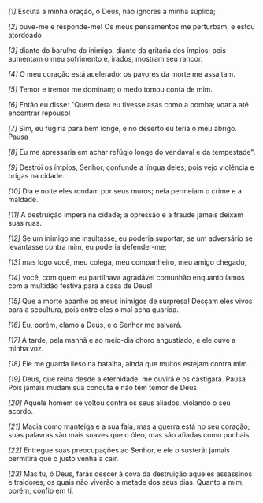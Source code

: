 *[1]* Escuta a minha oração, ó Deus, não ignores a minha súplica;

*[2]* ouve-me e responde-me! Os meus pensamentos me perturbam, e estou atordoado

*[3]* diante do barulho do inimigo, diante da gritaria dos ímpios; pois aumentam o meu sofrimento e, irados, mostram seu rancor.

*[4]* O meu coração está acelerado; os pavores da morte me assaltam.

*[5]* Temor e tremor me dominam; o medo tomou conta de mim.

*[6]* Então eu disse: "Quem dera eu tivesse asas como a pomba; voaria até encontrar repouso!

*[7]* Sim, eu fugiria para bem longe, e no deserto eu teria o meu abrigo. Pausa

*[8]* Eu me apressaria em achar refúgio longe do vendaval e da tempestade".

*[9]* Destrói os ímpios, Senhor, confunde a língua deles, pois vejo violência e brigas na cidade.

*[10]* Dia e noite eles rondam por seus muros; nela permeiam o crime e a maldade.

*[11]* A destruição impera na cidade; a opressão e a fraude jamais deixam suas ruas.

*[12]* Se um inimigo me insultasse, eu poderia suportar; se um adversário se levantasse contra mim, eu poderia defender-me;

*[13]* mas logo você, meu colega, meu companheiro, meu amigo chegado,

*[14]* você, com quem eu partilhava agradável comunhão enquanto íamos com a multidão festiva para a casa de Deus!

*[15]* Que a morte apanhe os meus inimigos de surpresa! Desçam eles vivos para a sepultura, pois entre eles o mal acha guarida.

*[16]* Eu, porém, clamo a Deus, e o Senhor me salvará.

*[17]* À tarde, pela manhã e ao meio-dia choro angustiado, e ele ouve a minha voz.

*[18]* Ele me guarda ileso na batalha, ainda que muitos estejam contra mim.

*[19]* Deus, que reina desde a eternidade, me ouvirá e os castigará. Pausa Pois jamais mudam sua conduta e não têm temor de Deus.

*[20]* Aquele homem se voltou contra os seus aliados, violando o seu acordo.

*[21]* Macia como manteiga é a sua fala, mas a guerra está no seu coração; suas palavras são mais suaves que o óleo, mas são afiadas como punhais.

*[22]* Entregue suas preocupações ao Senhor, e ele o susterá; jamais permitirá que o justo venha a cair.

*[23]* Mas tu, ó Deus, farás descer à cova da destruição aqueles assassinos e traidores, os quais não viverão a metade dos seus dias. Quanto a mim, porém, confio em ti.

